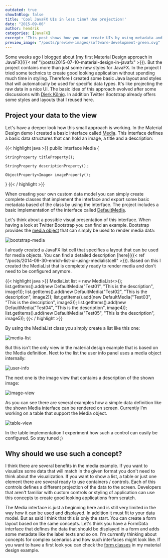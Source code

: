 ```yaml
---
outdated: true
showInBlog: false
title: 'Cool JavaFX UIs in less time? Use projection!'
date: "2015-09-06"
author: hendrik
categories: [JavaFX]
excerpt: 'This post shows how you can create UIs by using metadata and the projection pattern in JavaFX. By doing so all developers can create cool UIs.'
preview_image: "/posts/preview-images/software-development-green.svg"
---
```

Some weeks ago I blogged about [my first Material Design approach in JavaFX]({{< ref "/posts/2015-07-10-material-design-in-javafx" >}}). But the project contains more than just some new styles for JavaFX. In the project I tried some technics to create good looking application without spending much time in styling. Therefore I created some basic Java layout and styles that will automatically be used for specific data types. It's like projecting the raw data in a nice UI. The basic idea of this approach evolved after some discussions with [Dierk König](https://twitter.com/mittie). In addition Twitter Bootstrap already offers some styles and layouts that I reused here.

## Project your data to the view

Let's have a deeper look how this small approach is working. In the Material Design demo I created a basic interface called [Media](https://github.com/guigarage/sdkfx/blob/master/src/main/java/com/guigarage/sdk/util/Media.java). This interface defines a basic data structures that can hold an image, a title and a description:

{{< highlight java >}}
public interface Media {

    StringProperty titleProperty();

    StringProperty descriptionProperty();

    ObjectProperty<Image> imageProperty();
}
{{< / highlight >}}

When creating your own custom data model you can simply create complete classes that implement the interface and export some basic metadata based of the class by using the interface. The project includes a basic implementation of the interface called [DefaultMedia](https://github.com/guigarage/sdkfx/blob/master/src/main/java/com/guigarage/sdk/util/DefaultMedia.java).

Let's think about a possible visual presentation of this interface. When having a look at Twitter Bootstrap you can find an example. Bootstrap provides the [media object](http://getbootstrap.com/components/#media) that can simply be used to render media data:

![bootstrap-media](/posts/guigarage-legacy/bootstrap-media-1024x403.png)

I already created a JavaFX list cell that specifies a layout that can be used for media objects. You can find a detailed description [here]({{< ref "/posts/2014-09-30-enrich-list-ui-using-medialistcell" >}}). Based on this I created the MediaList that is completely ready to render media and don't need to be configured anymore.

{{< highlight java >}}
MediaList<Media> list = new MediaList<>();
list.getItems().add(new DefaultMedia("Test01", "This is the description", image1));
list.getItems().add(new DefaultMedia("Test02", "This is the description", image2));
list.getItems().add(new DefaultMedia("Test03", "This is the description", image3));
list.getItems().add(new DefaultMedia("Test04", "This is the description", image4));
list.getItems().add(new DefaultMedia("Test05", "This is the description", image5));
{{< / highlight >}}

By using the MediaList class you simply create a list like this one:

![media-list](/posts/guigarage-legacy/media-list-1024x432.png)

But this isn't the only view in the material design example that is based on the Media definition. Next to the list the user info panel uses a media object internally:

![user-info](/posts/guigarage-legacy/user-info-1024x393.png)

The next one is the image view that contains a description of the shown image:

![image-view](/posts/guigarage-legacy/image-view-1024x938.png)

As you can see there are several examples how a simple data definition like the shown Media interface can be rendered on screen. Currently I'm working on a table that support the Media object.

![table-view](/posts/guigarage-legacy/table-view-1024x804.png)

In the table implementation I experiment how such a control can easily be configured. So stay tuned ;)

## Why should we use such a concept?

I think there are several benefits in the media example. If you want to visualize some data that will match in the given format you don't need to think about the visualization. If you want to show a list, a table or just one element there are several ready to use containers / controls. Each of this controls defines a different projection of the data to the screen. Developers that aren't familiar with custom controls or styling of application can use this concepts to create good looking applications from scratch.

The Media interface is just a beginning here and is still very limited in the way how it can be used and displayed. In addition it must fit to your data model. But as said I think that this is only the start. You can create a form layout based on the same concepts. Let's think you have a FormData interface that defines the data that should be displayed in a form and adds some metadate like the label texts and so on. I'm currently thinking about concepts for complex scenarios and how such interfaces might look like. If you want to have a first look you can check the [form classes](https://github.com/guigarage/sdkfx/tree/master/src/main/java/com/guigarage/sdk/form) in my material design example.
